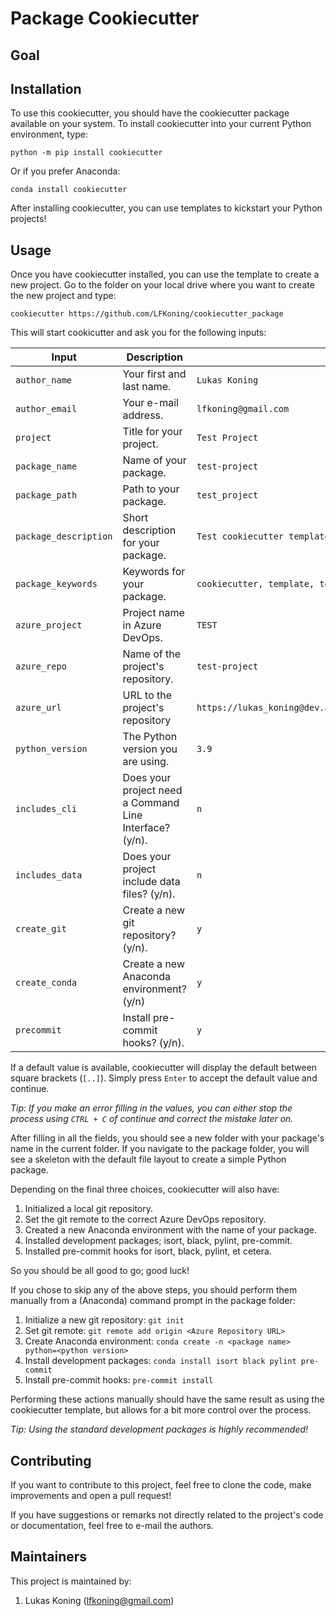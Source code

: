 # Package Cookiecutter

## Goal

## Installation

To use this cookiecutter, you should have the cookiecutter package available on your
system. To install cookiecutter into your current Python environment, type:

```shell
python -m pip install cookiecutter
```

Or if you prefer Anaconda:

```shell
conda install cookiecutter
```

After installing cookiecutter, you can use templates to kickstart your Python projects!

## Usage

Once you have cookiecutter installed, you can use the template to create a new project.
Go to the folder on your local drive where you want to create the new project and type:

```shell
cookiecutter https://github.com/LFKoning/cookiecutter_package
```

This will start cookicutter and ask you for the following inputs:

|Input|Description|Example|
|---|---|---|
|`author_name`|Your first and last name.|`Lukas Koning`|
|`author_email`|Your e-mail address.|`lfkoning@gmail.com`|
|`project`|Title for your project.|`Test Project`|
|`package_name`|Name of your package.|`test-project`|
|`package_path`|Path to your package.|`test_project`|
|`package_description`|Short description for your package.|`Test cookiecutter template`|
|`package_keywords`|Keywords for your package.|`cookiecutter, template, testing`|
|`azure_project`|Project name in Azure DevOps.|`TEST`|
|`azure_repo`|Name of the project's repository.|`test-project`|,
|`azure_url`|URL to the project's repository|`https://lukas_koning@dev.azure.com/lukas_koning/test_project/_git/test_project`|,
|`python_version`|The Python version you are using.|`3.9`|
|`includes_cli`|Does your project need a Command Line Interface? (y/n).|`n`|
|`includes_data`|Does your project include data files? (y/n).|`n`|
|`create_git`|Create a new git repository? (y/n).|`y`|
|`create_conda`|Create a new Anaconda environment? (y/n)|`y`|
|`precommit`|Install pre-commit hooks? (y/n).|`y`|

If a default value is available, cookiecutter will display the default between square
brackets (`[..]`). Simply press `Enter` to accept the default value and continue.

*Tip: If you make an error filling in the values, you can either stop the process using
`CTRL + C` of continue and correct the mistake later on.*

After filling in all the fields, you should see a new folder with your package's name in
the current folder. If you navigate to the package folder, you will see a skeleton with
the default file layout to create a simple Python package.

Depending on the final three choices, cookiecutter will also have:

1. Initialized a local git repository.
2. Set the git remote to the correct Azure DevOps repository.
3. Created a new Anaconda environment with the name of your package.
4. Installed development packages; isort, black, pylint, pre-commit.
5. Installed pre-commit hooks for isort, black, pylint, et cetera.

So you should be all good to go; good luck!

If you chose to skip any of the above steps, you should perform them manually from a
(Anaconda) command prompt in the package folder:

1. Initialize a new git repository: `git init`
2. Set git remote: `git remote add origin <Azure Repository URL>`
3. Create Anaconda environment: `conda create -n <package name> python=<python version>`
4. Install development packages: `conda install isort black pylint pre-commit`
5. Install pre-commit hooks: `pre-commit install`

Performing these actions manually should have the same result as using the cookiecutter
template, but allows for a bit more control over the process.

*Tip: Using the standard development packages is highly recommended!*

## Contributing

If you want to contribute to this project, feel free to clone the code, make
improvements and open a pull request!

If you have suggestions or remarks not directly related to the project's code or
documentation, feel free to e-mail the authors.

## Maintainers

This project is maintained by:

1. Lukas Koning (lfkoning@gmail.com)
